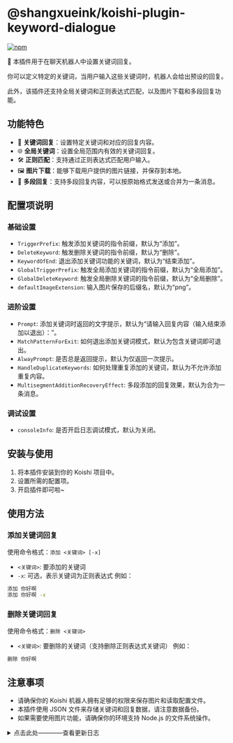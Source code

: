 
# @shangxueink/koishi-plugin-keyword-dialogue

[![npm](https://img.shields.io/npm/v/@shangxueink/koishi-plugin-keyword-dialogue?style=flat-square)](https://www.npmjs.com/package/@shangxueink/koishi-plugin-keyword-dialogue)


🤖 本插件用于在聊天机器人中设置关键词回复。

你可以定义特定的关键词，当用户输入这些关键词时，机器人会给出预设的回复。

此外，该插件还支持全局关键词和正则表达式匹配，以及图片下载和多段回复功能。

## 功能特色
- 📝 **关键词回复**：设置特定关键词和对应的回复内容。
- 🌐 **全局关键词**：设置全局范围内有效的关键词回复。
- 🛠️ **正则匹配**：支持通过正则表达式匹配用户输入。
- 🖼️ **图片下载**：能够下载用户提供的图片链接，并保存到本地。
- 📝 **多段回复**：支持多段回复内容，可以按原始格式发送或合并为一条消息。
## 配置项说明
### 基础设置
- `TriggerPrefix`: 触发添加关键词的指令前缀，默认为“添加”。
- `DeleteKeyword`: 触发删除关键词的指令前缀，默认为“删除”。
- `KeywordOfEnd`: 退出添加关键词功能的关键词，默认为“结束添加”。
- `GlobalTriggerPrefix`: 触发全局添加关键词的指令前缀，默认为“全局添加”。
- `GlobalDeleteKeyword`: 触发全局删除关键词的指令前缀，默认为“全局删除”。
- `defaultImageExtension`: 输入图片保存的后缀名，默认为“png”。
### 进阶设置
- `Prompt`: 添加关键词时返回的文字提示，默认为“请输入回复内容（输入结束添加以退出）：”。
- `MatchPatternForExit`: 如何退出添加关键词模式，默认为包含关键词即可退出。
- `AlwayPrompt`: 是否总是返回提示，默认为仅返回一次提示。
- `HandleDuplicateKeywords`: 如何处理重复添加的关键词，默认为不允许添加重复内容。
- `MultisegmentAdditionRecoveryEffect`: 多段添加的回复效果，默认为合为一条消息。
### 调试设置
- `consoleInfo`: 是否开启日志调试模式，默认为关闭。


## 安装与使用
1. 将本插件安装到你的 Koishi 项目中。
2. 设置所需的配置项。
3. 开启插件即可啦~

## 使用方法

### 添加关键词回复

使用命令格式：`添加 <关键词> [-x]`
- `<关键词>`: 要添加的关键词
- `-x`: 可选，表示关键词为正则表达式
例如：
```bash
添加 你好啊
添加 你好啊 -x
```
### 删除关键词回复
使用命令格式：`删除 <关键词>`
- `<关键词>`: 要删除的关键词（支持删除正则表达式关键词）
例如：
```bash
删除 你好啊
```

## 注意事项
- 请确保你的 Koishi 机器人拥有足够的权限来保存图片和读取配置文件。
- 本插件使用 JSON 文件来存储关键词和回复数据，请注意数据备份。
- 如果需要使用图片功能，请确保你的环境支持 Node.js 的文件系统操作。

<details>
<summary>点击此处————查看更新日志</summary>

-  **0.7.3**
    -   修复添加视频回复仅返回音频的bug（其实是写错了诶嘿）

-  **0.7.2**
    -   新增`Delete_Branch_Only`配置项，允许删除指定序号的回复
    -   优化`删除`逻辑，允许删除指定序号的回复

-  **0.7.1**
    -   修复`修改`指令，在修改时无法正确返回正在修改的非文本回复
    -   修复`修改`指令，返回的都是文本元素消息
    -   修复`修改`指令，在修改时仅返回第一条回复，修改为遍历所有的回复段落并格式化显示
    -   修复上版本修改指令的解析报错问题
    -   修复生成正则表达式的语法错误

-  **0.6.9**
    -   优化对管理员的判断，支持owner身份
    -   新增`KeywordOfFix`配置项，支持修改问答，用法见readme
    -   优化中间件逻辑，支持【前缀+关键词+（空格）+后缀序号】触发方式，以用于在多回复的关键词时，指定一个回复。更像喵喵插件了呢
    -   暂时仅支持修改指令一次性输入回复，暂不支持多段添加

-  **0.6.5**
    -   优化添加关键词的写入，防止正则表达式出错，避免引发未终止的组错误
    -   修改`HandleDuplicateKeywords`配置项默认值为2，以更贴近喵喵插件
    -   新增 `prefix` 配置项，允许添加关键词前缀（感谢 dialogue-fork 项目的灵感）
    -   修复 MatchPatternForExit 为 '1' 时，取消添加 操作不生效的bug。

-  **0.6.2**
    -   优化`查找关键词`指令，确保搜索结果的实时性
    -   修改`Search_Range`配置项默认值为`1`
    -   提取 `formatReply` 为单独函数，方便调用
    -   优化`查找关键词`指令返回方法，不再返回文本化的元素消息，而是unescape后的内容（即，把只会返回图片链接，优化为发送图片）
    -   优化`Prompt`配置项为多行文本配置项，方便编辑文字。

-  **0.6.1**
    -   进一步兼容喵喵插件的json
    -   优化图片回复type字段为image，兼容处理img
    -   完善package.json反馈地址

-  **0.6.0**
    -   重构`middlewareFunction`中间件函数
    -   优化日志输出函数，避免代码重复
    -   修复**0.5.2**`新增audio、video类型消息支持`带来的回复bug
    -   回复方式新增合并转发选项

-  **0.5.4**
    -   新增图片保存方式与发送方式
    -   修改`combinedReply`作用域
    -   修复`MultisegmentAdditionRecoveryEffect`为第一项时不回复的bug。

-  **0.5.2**
    -   移除marketface类型消息
    -   新增audio、video类型消息支持
    -   优化屏蔽触发的日志输出
    -   修复`搜索关键词`指令配置项不生效的bug
    -   优化控制台说明文字
    -   调整默认触发间隔为`0`

-  **0.4.1**
    -   新增回复频率限制的功能
    -   修复一次性输入的写入bug

-  **0.4.0**
    -   新增 `config.Preposition_middleware` 配置项。
    -   当 `config.Preposition_middleware` 设置为 `true` 时，启用前置中间件。前置中间件在捕获消息后可以决定是否继续传递消息给其他中间件，从而实现“指令维护”功能。
    -   当 `config.Preposition_middleware` 设置为 `false` 时，使用普通中间件，保持原有行为。
    -   将中间件逻辑抽取为 `middlewareFunction`，提高代码可读性和可维护性。
    -   根据 `config.Preposition_middleware` 的值动态注册中间件或前置中间件，增强灵活性。  

-  **0.3.9**
    -   修改部分配置项的默认值

-  **0.3.8**
    -   新增查找关键词功能

-  **0.3.7** 
    -   新增`picture_save_to_local`配置项，允许用户自行决定是否保存图片
    -   修复消息元素转义，使关键词更易懂
    -   对中间件匹配优化，使用`.trim()`以使 `关键词` 与 `     关键词       ` 输入效果一致

-  **0.3.6** 
    -   优化文件保存路径
    -   本地化支持

-  **0.3.4** 
    -   新增父级指令
    -   优化插件的说明文字
    -   新增`取消添加`功能
    -   新增`大小写英文等同`的模式开关
    -   新增`仅允许管理员操作`的模式开关

-  **0.3.2** 
    -   修复`全局添加`时，更改图片保存文件夹为`global`文件夹
    -   增加对`数据文件夹`的位置说明与修改说明

-  **0.3.1** 
    -   优化中间件等待时间，允许通过配置项自定义
    -   优化插件控制台展示内容

- **0.2.3** 
    -   优化对于`mface`等元素的回复支持
    -   优化对于输入的匹配，优化字符转义带来的匹配问题

- **0.2.1** 
    -   优化`添加`指令的`-x`选项失效的问题
    -   修复对于正则关键词无响应的情况
    -   完善README说明内容

</details>
